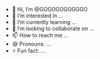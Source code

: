 - 👋 Hi, I’m @GOGOGOGOGGGO
- 👀 I’m interested in ...
- 🌱 I’m currently learning ...
- 💞️ I’m looking to collaborate on ...
- 📫 How to reach me ...
- 😄 Pronouns: ...
- ⚡ Fun fact: ...

<!---
GOGOGOGOGGGO/GOGOGOGOGGGO is a ✨ special ✨ repository because its `README.md` (this file) appears on your GitHub profile.
You can click the Preview link to take a look at your changes.
--->
